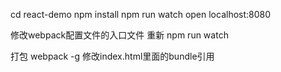 cd react-demo
npm install
npm run watch
open localhost:8080

修改webpack配置文件的入口文件 重新 npm run watch


打包 webpack -g 修改index.html里面的bundle引用
